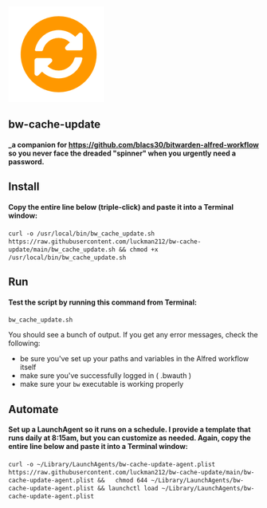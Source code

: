 ![](/sync.png)
## bw-cache-update
#### _a companion for https://github.com/blacs30/bitwarden-alfred-workflow so you never face the dreaded "spinner" when you urgently need a password.

## Install

#### Copy the entire line below (triple-click) and paste it into a Terminal window: 

```
curl -o /usr/local/bin/bw_cache_update.sh https://raw.githubusercontent.com/luckman212/bw-cache-update/main/bw_cache_update.sh && chmod +x /usr/local/bin/bw_cache_update.sh
```
## Run
#### Test the script by running this command from Terminal:
```
bw_cache_update.sh
```
You should see a bunch of output. If you get any error messages, check the following:
- be sure you've set up your paths and variables in the Alfred workflow itself
- make sure you've successfully logged in ( .bwauth )
- make sure your `bw` executable is working properly

## Automate
#### Set up a LaunchAgent so it runs on a schedule. I provide a template that runs daily at 8:15am, but you can customize as needed. Again, copy the entire line below and paste it into a Terminal window: 
```
curl -o ~/Library/LaunchAgents/bw-cache-update-agent.plist https://raw.githubusercontent.com/luckman212/bw-cache-update/main/bw-cache-update-agent.plist &&   chmod 644 ~/Library/LaunchAgents/bw-cache-update-agent.plist && launchctl load ~/Library/LaunchAgents/bw-cache-update-agent.plist
```
